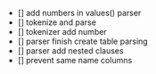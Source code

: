 - [] add numbers in values() parser
- [] tokenize and parse
- [] tokenizer add number
- [] parser finish create table parsing
- [] parser add nested clauses
- [] prevent same name columns
